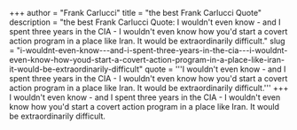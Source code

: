 +++
author = "Frank Carlucci"
title = "the best Frank Carlucci Quote"
description = "the best Frank Carlucci Quote: I wouldn't even know - and I spent three years in the CIA - I wouldn't even know how you'd start a covert action program in a place like Iran. It would be extraordinarily difficult."
slug = "i-wouldnt-even-know---and-i-spent-three-years-in-the-cia---i-wouldnt-even-know-how-youd-start-a-covert-action-program-in-a-place-like-iran-it-would-be-extraordinarily-difficult"
quote = '''I wouldn't even know - and I spent three years in the CIA - I wouldn't even know how you'd start a covert action program in a place like Iran. It would be extraordinarily difficult.'''
+++
I wouldn't even know - and I spent three years in the CIA - I wouldn't even know how you'd start a covert action program in a place like Iran. It would be extraordinarily difficult.
